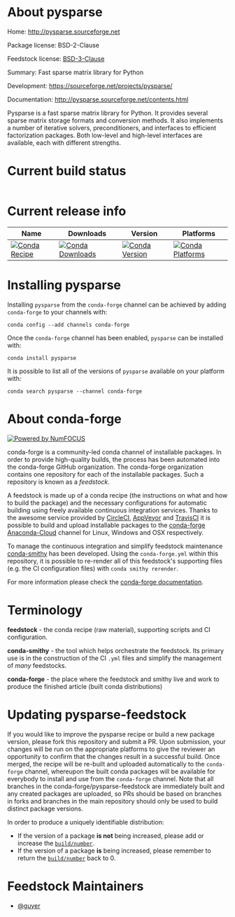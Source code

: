 About pysparse
==============

Home: http://pysparse.sourceforge.net

Package license: BSD-2-Clause

Feedstock license: [BSD-3-Clause](https://github.com/conda-forge/pysparse-feedstock/blob/master/LICENSE.txt)

Summary: Fast sparse matrix library for Python

Development: https://sourceforge.net/projects/pysparse/

Documentation: http://pysparse.sourceforge.net/contents.html

Pysparse is a fast sparse matrix library for Python. It provides
several sparse matrix storage formats and conversion methods. It also
implements a number of iterative solvers, preconditioners, and
interfaces to efficient factorization packages. Both low-level and
high-level interfaces are available, each with different strengths.


Current build status
====================


<table>
</table>

Current release info
====================

| Name | Downloads | Version | Platforms |
| --- | --- | --- | --- |
| [![Conda Recipe](https://img.shields.io/badge/recipe-pysparse-green.svg)](https://anaconda.org/conda-forge/pysparse) | [![Conda Downloads](https://img.shields.io/conda/dn/conda-forge/pysparse.svg)](https://anaconda.org/conda-forge/pysparse) | [![Conda Version](https://img.shields.io/conda/vn/conda-forge/pysparse.svg)](https://anaconda.org/conda-forge/pysparse) | [![Conda Platforms](https://img.shields.io/conda/pn/conda-forge/pysparse.svg)](https://anaconda.org/conda-forge/pysparse) |

Installing pysparse
===================

Installing `pysparse` from the `conda-forge` channel can be achieved by adding `conda-forge` to your channels with:

```
conda config --add channels conda-forge
```

Once the `conda-forge` channel has been enabled, `pysparse` can be installed with:

```
conda install pysparse
```

It is possible to list all of the versions of `pysparse` available on your platform with:

```
conda search pysparse --channel conda-forge
```


About conda-forge
=================

[![Powered by NumFOCUS](https://img.shields.io/badge/powered%20by-NumFOCUS-orange.svg?style=flat&colorA=E1523D&colorB=007D8A)](http://numfocus.org)

conda-forge is a community-led conda channel of installable packages.
In order to provide high-quality builds, the process has been automated into the
conda-forge GitHub organization. The conda-forge organization contains one repository
for each of the installable packages. Such a repository is known as a *feedstock*.

A feedstock is made up of a conda recipe (the instructions on what and how to build
the package) and the necessary configurations for automatic building using freely
available continuous integration services. Thanks to the awesome service provided by
[CircleCI](https://circleci.com/), [AppVeyor](https://www.appveyor.com/)
and [TravisCI](https://travis-ci.com/) it is possible to build and upload installable
packages to the [conda-forge](https://anaconda.org/conda-forge)
[Anaconda-Cloud](https://anaconda.org/) channel for Linux, Windows and OSX respectively.

To manage the continuous integration and simplify feedstock maintenance
[conda-smithy](https://github.com/conda-forge/conda-smithy) has been developed.
Using the ``conda-forge.yml`` within this repository, it is possible to re-render all of
this feedstock's supporting files (e.g. the CI configuration files) with ``conda smithy rerender``.

For more information please check the [conda-forge documentation](https://conda-forge.org/docs/).

Terminology
===========

**feedstock** - the conda recipe (raw material), supporting scripts and CI configuration.

**conda-smithy** - the tool which helps orchestrate the feedstock.
                   Its primary use is in the construction of the CI ``.yml`` files
                   and simplify the management of *many* feedstocks.

**conda-forge** - the place where the feedstock and smithy live and work to
                  produce the finished article (built conda distributions)


Updating pysparse-feedstock
===========================

If you would like to improve the pysparse recipe or build a new
package version, please fork this repository and submit a PR. Upon submission,
your changes will be run on the appropriate platforms to give the reviewer an
opportunity to confirm that the changes result in a successful build. Once
merged, the recipe will be re-built and uploaded automatically to the
`conda-forge` channel, whereupon the built conda packages will be available for
everybody to install and use from the `conda-forge` channel.
Note that all branches in the conda-forge/pysparse-feedstock are
immediately built and any created packages are uploaded, so PRs should be based
on branches in forks and branches in the main repository should only be used to
build distinct package versions.

In order to produce a uniquely identifiable distribution:
 * If the version of a package **is not** being increased, please add or increase
   the [``build/number``](https://conda.io/docs/user-guide/tasks/build-packages/define-metadata.html#build-number-and-string).
 * If the version of a package **is** being increased, please remember to return
   the [``build/number``](https://conda.io/docs/user-guide/tasks/build-packages/define-metadata.html#build-number-and-string)
   back to 0.

Feedstock Maintainers
=====================

* [@guyer](https://github.com/guyer/)

